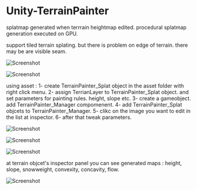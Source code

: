 # Unity-TerrainPainter

splatmap generated when terrrain heightmap edited. procedural splatmap generation executed on GPU.

support tiled terrain splating. but there is problem on edge of terrain. there may be are visible seam.

![Screenshot](https://github.com/drParadox312/Unity-TerrainPainter/blob/master/Terrain%20Painter/Screenshots/Screenshot%201.JPG)

![Screenshot](https://github.com/drParadox312/Unity-TerrainPainter/blob/master/Terrain%20Painter/Screenshots/Screenshot%202.JPG)


using asset :
1- create TerrainPainter_Splat object in the asset folder with right click menu.
2- assign TerrianLayer to TerrainPainter_Splat object. and set parameters for painting rules. height, slope etc.
3- create a gameobject. add TerrainPainter_Manager compomenent. 
4- add TerrainPainter_Splat objcets to TerrainPainter_Manager. 
5- clikc on the image you want to edit in the list at inspector.
6- after that tweak parameters.

![Screenshot](https://github.com/drParadox312/Unity-TerrainPainter/blob/master/Terrain%20Painter/Screenshots/Screenshot%205.JPG)

![Screenshot](https://github.com/drParadox312/Unity-TerrainPainter/blob/master/Terrain%20Painter/Screenshots/Screenshot%203.JPG)

![Screenshot](https://github.com/drParadox312/Unity-TerrainPainter/blob/master/Terrain%20Painter/Screenshots/Screenshot%204.JPG)


at terrain objcet's inspector panel you can see generated maps : height, slope, snowweight, convexity, concavity, flow.


![Screenshot](https://github.com/drParadox312/Unity-TerrainPainter/blob/master/Terrain%20Painter/Screenshots/Screenshot%206.JPG)

